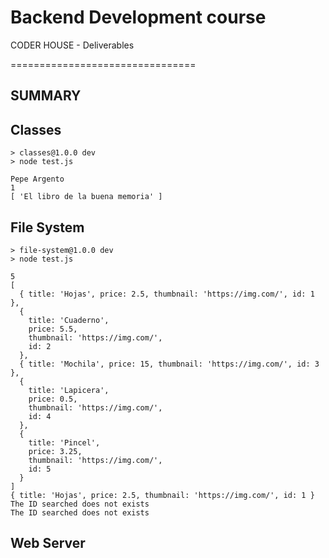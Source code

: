 # Backend Development course
CODER HOUSE - Deliverables


================================

## SUMMARY

## Classes

```
> classes@1.0.0 dev
> node test.js

Pepe Argento
1
[ 'El libro de la buena memoria' ]
```

## File System

```
> file-system@1.0.0 dev
> node test.js

5
[
  { title: 'Hojas', price: 2.5, thumbnail: 'https://img.com/', id: 1 },
  {
    title: 'Cuaderno',
    price: 5.5,
    thumbnail: 'https://img.com/',
    id: 2
  },
  { title: 'Mochila', price: 15, thumbnail: 'https://img.com/', id: 3 },
  {
    title: 'Lapicera',
    price: 0.5,
    thumbnail: 'https://img.com/',
    id: 4
  },
  {
    title: 'Pincel',
    price: 3.25,
    thumbnail: 'https://img.com/',
    id: 5
  }
]
{ title: 'Hojas', price: 2.5, thumbnail: 'https://img.com/', id: 1 }
The ID searched does not exists
The ID searched does not exists

```

## Web Server

```

```
